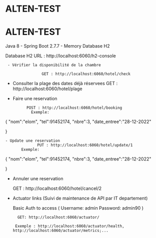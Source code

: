 # ALTEN-TEST

# ALTEN-TEST



Java 8 -
Spring Boot 2.7.7 - 
Memory Database H2

 Database H2 URL : http://localhost:6060/h2-console

     - Vérifier la disponibilité de la chambre
     
                    GET : http://localhost:6060/hotel/check 
 
 
 - Consulter la plage des dates déjà réservees
                GET : http://localhost:6060/hotel/plage 
 
 
 
 -  Faire une reservation
  
              POST : http://localhost:6060/hotel/booking 
                Exemple:  
 {
"nom":"elom",
"tel":91452174,
"nbre":3,
"date_entree":"28-12-2022"

}



    - Update une reservation
                  PUT : http://localhost:6060/hotel/update/1
           Exemple:  
 {
"nom":"elom",
"tel":91452174,
"nbre":3,
"date_entree":"28-12-2022"

}

 - Annuler une reservation

     GET : http://localhost:6060/hotel/cancel/2


 - Actuator links (Suivi de maintenance de API par IT departement)
  
      Basic Auth to access  (
             Username: admin
             Password: admin90
             )
  
         GET: http://localhost:6060/actuator/

        Exemple : http://localhost:6060/actuator/health, http://localhost:6060/actuator/metrics;...
